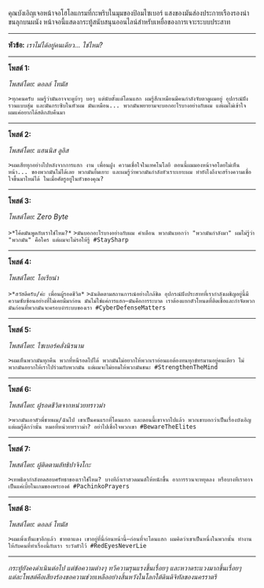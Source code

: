 คุณบังเอิญเจอหน้าจอโฮโลแกรมที่กะพริบในมุมของป้อมไซเบอร์ แสงของมันส่องประกายเรืองรองน่าขนลุกบนผนัง หน้าจอนี้แสดงกระทู้สนับสนุนออนไลน์สำหรับเหยื่อของการเจาะระบบประสาท

---

**หัวข้อ:** _เราไม่ได้อยู่คนเดียว... ใช่ไหม?_

---

**โพสต์ 1:**

_โพสต์โดย: ดอลล์ โทมัส_

`>ทุกคนครับ ผมรู้ว่ามันอาจจะดูบ้าๆ บอๆ แต่นับตั้งแต่โดนแฮก ผมรู้สึกเหมือนมีคนกำลังจับตาดูผมอยู่ อุปกรณ์ฝังรวนแบบสุ่ม และมันกระซิบในหัวผม มันเหมือน... พวกมันพยายามจะบอกอะไรบางอย่างกับผม แต่ผมไม่เข้าใจ ผมแค่อยากได้สติกลับคืนมา`

---

**โพสต์ 2:**

_โพสต์โดย: แฮนนิส ลูอิส_

`>ผมเสียทุกอย่างไปหลังจากการแฮก งาน เพื่อนฝูง ความเชื่อใจในเทคโนโลยี ตอนนี้ผมมองหน้าจอโดยไม่เห็นหน้า... ของพวกมันไม่ได้เลย พวกมันยิ้มเยาะ และผมรู้ว่าพวกมันกำลังหัวเราะเยาะผม ทำยังไงถึงจะสร้างความเชื่อใจขึ้นมาใหม่ได้ ในเมื่อศัตรูอยู่ในหัวของคุณ?`

---

**โพสต์ 3:**

_โพสต์โดย: Zero Byte_

`>*โค้ดมันพูดกับเราใช่ไหม?*`
`>มันบอกอะไรบางอย่างกับผม คำเตือน พวกมันบอกว่า "พวกมันกำลังมา" ผมไม่รู้ว่า "พวกมัน" คือใคร แต่ผมจะไม่รอให้รู้ #StaySharp`

---

**โพสต์ 4:**

_โพสต์โดย: โอเรียน่า_

`>*สวัสดีครับ/ค่ะ เพื่อนผู้รอดชีวิต*`
`>ฉันติดตามสถานการณ์อย่างใกล้ชิด อุปกรณ์ฝังประสาทที่เรากำลังเผชิญอยู่นี้มีความซับซ้อนอย่างที่ไม่เคยมีมาก่อน มันไม่ใช่แค่การแฮก—มันคือการระบาด เราต้องแยกตัวโหนดที่ติดเชื้อและกำจัดพวกมันก่อนที่พวกมันจะครอบงำระบบของเรา #CyberDefenseMatters`

---

**โพสต์ 5:**

_โพสต์โดย: ไซเบอร์คลั่งนิรนาม_

`>ผมเห็นพวกมันทุกคืน พวกที่หนีรอดไปได้ พวกมันไม่อยากให้พวกเราอ่อนแอต้องทนทุกข์ทรมานอยู่คนเดียว ไม่ พวกมันอยากให้เราไปร่วมกับพวกมัน แต่ผมจะไม่ยอมให้พวกมันชนะ #StrengthenTheMind`

---

**โพสต์ 6:**

_โพสต์โดย: ผู้รอดชีวิตจากหน่วยทราวม่า_

`>พวกมันเอาตัวพี่ชายผม/ฉันไป เขาเป็นคนแรกที่โดนแฮก และตอนนี้เขาจากไปแล้ว พวกเขาบอกว่าเป็นเรื่องบังเอิญ แต่ผมรู้ดีกว่านั้น หมอที่หน่วยทราวม่า? อย่าไปเชื่อใจพวกเขา #BewareTheElites`

---

**โพสต์ 7:**

_โพสต์โดย: ผู้ติดตามลัทธิปาจิงโกะ_

`>เทพธิดากำลังทดสอบศรัทธาของเราใช่ไหม? บางทีถ้าเราสวดมนต์ให้หนักขึ้น อาการรวนจะหยุดลง หรือบางทีเราอาจเป็นแค่เบี้ยในเกมของพระองค์ #PachinkoPrayers`

---

**โพสต์ 8:**

_โพสต์โดย: ดอลล์ โทมัส_

`>ผมเพิ่งเห็นเขาอีกแล้ว ชายตาแดง เขาอยู่ที่นี่ก่อนหน้านี้—ก่อนที่จะโดนแฮก ผมคิดว่าเขาเป็นหนึ่งในพวกนั้น ทำงานให้กับคนที่ทำเรื่องนี้กับเรา ระวังตัวไว้ #RedEyesNeverLie`

---

_กระทู้ยังคงดำเนินต่อไป แต่ข้อความต่างๆ ทวีความรุนแรงขึ้นเรื่อยๆ และหวาดระแวงมากขึ้นเรื่อยๆ แต่ละโพสต์คือเสียงร้องขอความช่วยเหลืออย่างสิ้นหวังในโลกใต้ดินดิจิทัลของนครราตรี_
